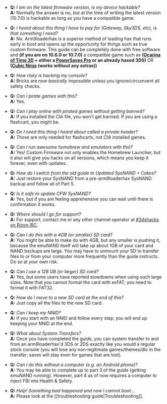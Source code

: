 + <a name="faq_latestfw" />**Q:** *I am on the latest firmware version, is my device hackable?*    
  **A:** Normally the answer is no, but at the time of writing the latest version (10.7.0) is hackable as long as you have a compatible game.

+ <a name="faq_gatewaysky" />**Q:** *I heard about this thing I have to pay for (Gateway, Sky3DS, etc), is that something I need?*    
  **A:** No. Arm9loaderhax is a superior method of loading hax that runs early in boot and opens up the opportunity for things such as true custom firmware. This guide can be completely done with free software and **(if you are on 10.6.0 or 10.7.0)** a compatible game such as **([Ocarina of Time 3D](http://www.nintendo.com/games/detail/the-legend-of-zelda-ocarina-of-time-3d-3ds) + either a [PowerSaves Pro](http://www.amazon.com/dp/B00IVJ1M7M/) or an already haxed 3DS)** OR **([Cubic Ninja](http://www.amazon.com/dp/B004SG211I) (works without any extras))**

+ <a name="faq_risky" />**Q:** *How risky is hacking my console?*    
  **A:** Bricks are now *basically* impossible unless you ignore/circumvent all safety checks.

+ <a name="faq_piracy" />**Q:** *Can I pirate games with this?*    
  **A:** Yes.

+ <a name="faq_piracy_online" />**Q:** *Can I play online with pirated games without getting banned?*    
  **A:** If you installed the CIA file, you won't get banned. If you are using a flashcart, you might be.

+ <a name="faq_piracy_header" />**Q:** *Do I need this thing I heard about called a private header?*    
  **A:** Those are only needed for flashcarts, not CIA installed games.

+ <a name="faq_homebrew" />**Q:** *Can I run awesome homebrew and emulators with this?*    
  **A:** Yes! Custom Firmware not only enables the Homebrew Launcher, but it also will give you hacks on all versions, which means you keep it forever, even with updates.

+ <a name="faq_arn2cakes" />**Q:** *How do I switch from the old guide to Updated SysNAND + Cakes?*    
  **A:** Just restore your SysNAND from a pre-arm9loaderhax SysNAND backup and follow all of Part 5.

+ <a name="faq_updates" />**Q:** *Is it safe to update CFW SysNAND?*    
  **A:** Yes, but if you are feeling apprehensive you can wait until there is confirmation it works.

+ <a name="faq_support" />**Q:** *Where should I go for support?*    
  **A:** For support, contact me or any other channel operator at [#3dshacks on Rizon IRC](https://qchat.rizon.net/?channels=3dshacks&uio=d4).

+ <a name="faq_le4gbsd" />**Q:** *Can I do this with a 4GB (or smaller) SD card?*    
  **A:** You might be able to make do with 4GB, but any smaller is pushing it, because the emuNAND itself will take up about 1GB of your card and NAND backups are large. You may have to unmount your SD to transfer files to or from your computer more frequently than the guide instructs. Do so at your own risk.

+ <a name="faq_ge128gbsd" />**Q:** *Can I use a 128 GB (or larger) SD card?*    
  **A:** Yes, but some users have reported slowdowns when using such large sizes. Note that you cannot format the card with exFAT; you need to format it with FAT32.

+ <a name="faq_movesd" />**Q:** *How do I move to a new SD card at the end of this?*    
  **A:** Just copy all the files to the new SD card.

+ <a name="faq_nnid" />**Q:** *Can I keep my NNID?*    
  **A:** If you start with an NNID and follow every step, you will end up keeping your NNID at the end.

+ <a name="faq_systransfer" />**Q:** *What about System Transfers?*    
  **A:** Once you have completed the guide, you can system transfer to and from an arm9loaderhax'd 3DS or 2DS exactly like you would a regular stock console (you will lose any non-legitimate games/themes/dlc in the transfer; saves will stay even for games that are lost).

+ <a name="faq_nopc" />**Q:** *Can I do this without a computer (e.g. an Android phone)?*    
  **A:** You may be able to complete up to part 3 of the guide (getting emuNAND running). However, part 4 as of now requires a computer to inject FBI into Health & Safety.

+ <a name="faq_problem" />**Q:** *Help! Something bad happened and now I cannot boot...*    
  **A:** Please look at the [[troubleshooting guide|Troubleshooting]].